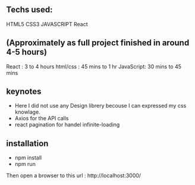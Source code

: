 ## Techs used:
HTML5
CSS3
JAVASCRIPT
React

## (Approximately as full project finished in around 4-5 hours)
React : 3 to 4 hours
html/css : 45 mins to 1 hr 
JavaScript: 30 mins to 45 mins 

## keynotes
- Here I did not use any Design librery becouse I can expressed my css knowlage.
- Axios for the API calls
- react pagination for handel infinite-loading 

## installation 
- npm install 
- npm run 

Then open a browser to this url : http://localhost:3000/